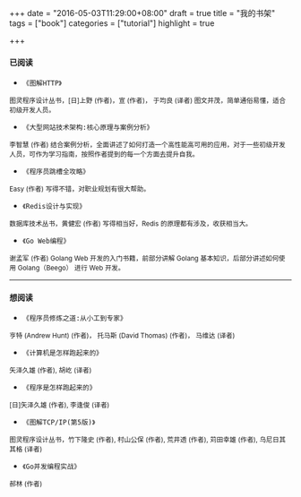 +++
date = "2016-05-03T11:29:00+08:00"
draft = true
title = "我的书架"
tags = ["book"]
categories = ["tutorial"]
highlight = true

+++

#### 已阅读
 - `《图解HTTP》`  

    >
<small>
    图灵程序设计丛书，[日]上野 (作者)，宣 (作者)， 于均良 (译者)  
    图文并茂，简单通俗易懂，适合初级开发人员。
</small>

 - `《大型网站技术架构:核心原理与案例分析》`  

    >
<small>
    李智慧 (作者)  
    结合案例分析，全面讲述了如何打造一个高性能高可用的应用，对于一些初级开发人员，可作为学习指南，按照作者提到的每一个方面去提升自我。
</small>

 - `《程序员跳槽全攻略》`  

    >
<small>
    Easy (作者)  
    写得不错，对职业规划有很大帮助。
</small>

 - `《Redis设计与实现》`  

    >
<small>
    数据库技术丛书，黄健宏 (作者)  
    写得相当好，Redis 的原理都有涉及，收获相当大。
</small>

 - `《Go Web编程》`  

    >
<small>
    谢孟军 (作者)  
    Golang Web 开发的入门书籍，前部分讲解 Golang 基本知识，后部分讲述如何使用 Golang（Beego） 进行 Web 开发。
</small>

---

#### 想阅读
 - `《程序员修炼之道:从小工到专家》`  

    >
<small>
    亨特 (Andrew Hunt) (作者)， 托马斯 (David Thomas) (作者)， 马维达 (译者)
</small>

 - `《计算机是怎样跑起来的》`  

    >
<small>
    矢泽久雄 (作者), 胡屹 (译者)
</small>

 - `《程序是怎样跑起来的》`  

    >
<small>
    [日]矢泽久雄 (作者), 李逢俊 (译者)
</small>


 - `《图解TCP/IP(第5版)》`  

    >
<small>
    图灵程序设计丛书，竹下隆史 (作者), 村山公保 (作者), 荒井透 (作者), 苅田幸雄 (作者), 乌尼日其其格 (译者)
</small>


 - `《Go并发编程实战》`  
 
    >
<small>
    郝林 (作者)
</small>

